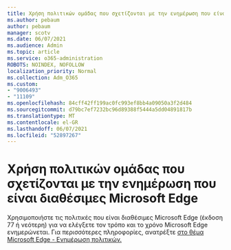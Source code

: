 ```yaml
---
title: Χρήση πολιτικών ομάδας που σχετίζονται με την ενημέρωση που είναι διαθέσιμες Microsoft Edge
ms.author: pebaum
author: pebaum
manager: scotv
ms.date: 06/07/2021
ms.audience: Admin
ms.topic: article
ms.service: o365-administration
ROBOTS: NOINDEX, NOFOLLOW
localization_priority: Normal
ms.collection: Adm_O365
ms.custom:
- "9006493"
- "11109"
ms.openlocfilehash: 84cff42ff199ac0fc993ef8bb4a09050a3f2d484
ms.sourcegitcommit: d79bc7ef7232bc96d89388f5444a5dd04891817b
ms.translationtype: MT
ms.contentlocale: el-GR
ms.lasthandoff: 06/07/2021
ms.locfileid: "52897267"
---
```

# <a name="use-update-related-group-policies-available-in-microsoft-edge"></a>Χρήση πολιτικών ομάδας που σχετίζονται με την ενημέρωση που είναι διαθέσιμες Microsoft Edge

Χρησιμοποιήστε τις πολιτικές που είναι διαθέσιμες Microsoft Edge (έκδοση 77 ή νεότερη) για να ελέγξετε τον τρόπο και το χρόνο Microsoft Edge ενημερώνεται. Για περισσότερες πληροφορίες, ανατρέξτε [στο θέμα Microsoft Edge - Ενημέρωση πολιτικών.](/DeployEdge/microsoft-edge-update-policies#available-policies)